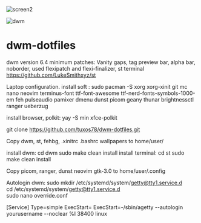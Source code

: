 ![screen2](https://user-images.githubusercontent.com/62457015/208231100-a8103398-6024-4298-aaf8-753a5ecf20ad.png)

![dwm](https://user-images.githubusercontent.com/62457015/209472905-ac0bb2c1-a906-4ffb-bd02-274144bbf94f.png)

# dwm-dotfiles
dwm version 6.4
minimum patches:
Vanity gaps, tag preview bar, alpha bar, noborder,
used flexipatch and flexi-finalizer,
st terminal https://github.com/LukeSmithxyz/st

Laptop configuration.
install soft
: sudo pacman -S xorg xorg-xinit git mc nano neovim terminus-font ttf-font-awesome ttf-nerd-fonts-symbols-1000-em feh pulseaudio pamixer dmenu dunst picom geany thunar brightnessctl ranger ueberzug

install browser, polkit:
yay -S min xfce-polkit

git clone https://github.com/tuxos78/dwm-dotfiles.git

Copy dwm, st, fehbg, .xinitrc .bashrc wallpapers to home/user/  

install dwm:
cd dwm 
sudo make clean install
install terminal:
cd st
sudo make clean install

Copy picom, ranger, dunst neovim gtk-3.0 to home/user/.config

Autologin dwm:
sudo mkdir /etc/systemd/system/getty@tty1.service.d               
cd /etc/systemd/system/getty@tty1.service.d                            
sudo nano override.conf


[Service]
Type=simple
ExecStart=
ExecStart=-/sbin/agetty --autologin yourusername --noclear %I 38400 linux






